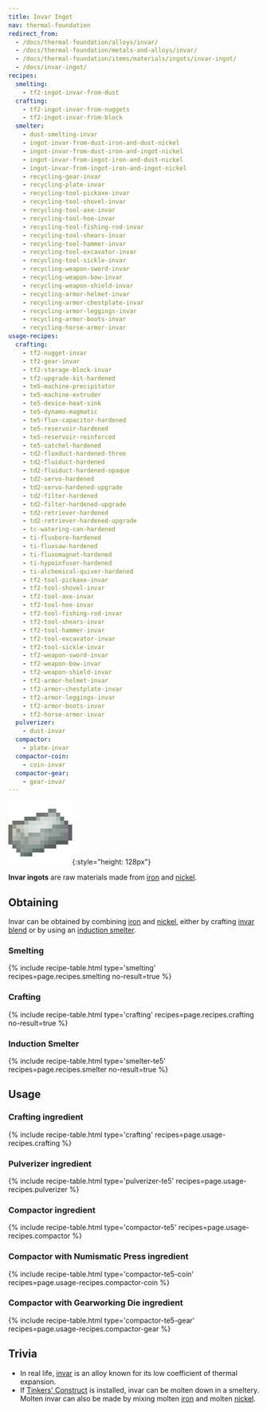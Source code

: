 ```yaml
---
title: Invar Ingot
nav: thermal-foundation
redirect_from:
  - /docs/thermal-foundation/alloys/invar/
  - /docs/thermal-foundation/metals-and-alloys/invar/
  - /docs/thermal-foundation/items/materials/ingots/invar-ingot/
  - /docs/invar-ingot/
recipes:
  smelting:
    - tf2-ingot-invar-from-dust
  crafting:
    - tf2-ingot-invar-from-nuggets
    - tf2-ingot-invar-from-block
  smelter:
    - dust-smelting-invar
    - ingot-invar-from-dust-iron-and-dust-nickel
    - ingot-invar-from-dust-iron-and-ingot-nickel
    - ingot-invar-from-ingot-iron-and-dust-nickel
    - ingot-invar-from-ingot-iron-and-ingot-nickel
    - recycling-gear-invar
    - recycling-plate-invar
    - recycling-tool-pickaxe-invar
    - recycling-tool-shovel-invar
    - recycling-tool-axe-invar
    - recycling-tool-hoe-invar
    - recycling-tool-fishing-rod-invar
    - recycling-tool-shears-invar
    - recycling-tool-hammer-invar
    - recycling-tool-excavator-invar
    - recycling-tool-sickle-invar
    - recycling-weapon-sword-invar
    - recycling-weapon-bow-invar
    - recycling-weapon-shield-invar
    - recycling-armor-helmet-invar
    - recycling-armor-chestplate-invar
    - recycling-armor-leggings-invar
    - recycling-armor-boots-invar
    - recycling-horse-armor-invar
usage-recipes:
  crafting:
    - tf2-nugget-invar
    - tf2-gear-invar
    - tf2-storage-block-invar
    - tf2-upgrade-kit-hardened
    - te5-machine-precipitator
    - te5-machine-extruder
    - te5-device-heat-sink
    - te5-dynamo-magmatic
    - te5-flux-capacitor-hardened
    - te5-reservoir-hardened
    - te5-reservoir-reinforced
    - te5-satchel-hardened
    - td2-fluxduct-hardened-three
    - td2-fluiduct-hardened
    - td2-fluiduct-hardened-opaque
    - td2-servo-hardened
    - td2-servo-hardened-upgrade
    - td2-filter-hardened
    - td2-filter-hardened-upgrade
    - td2-retriever-hardened
    - td2-retriever-hardened-upgrade
    - tc-watering-can-hardened
    - ti-fluxbore-hardened
    - ti-fluxsaw-hardened
    - ti-fluxomagnet-hardened
    - ti-hypoinfuser-hardened
    - ti-alchemical-quiver-hardened
    - tf2-tool-pickaxe-invar
    - tf2-tool-shovel-invar
    - tf2-tool-axe-invar
    - tf2-tool-hoe-invar
    - tf2-tool-fishing-rod-invar
    - tf2-tool-shears-invar
    - tf2-tool-hammer-invar
    - tf2-tool-excavator-invar
    - tf2-tool-sickle-invar
    - tf2-weapon-sword-invar
    - tf2-weapon-bow-invar
    - tf2-weapon-shield-invar
    - tf2-armor-helmet-invar
    - tf2-armor-chestplate-invar
    - tf2-armor-leggings-invar
    - tf2-armor-boots-invar
    - tf2-horse-armor-invar
  pulverizer:
    - dust-invar
  compactor:
    - plate-invar
  compactor-coin:
    - coin-invar
  compactor-gear:
    - gear-invar
---
```


![Invar ingot](/assets/images/thermal-foundation/ingot-invar.png){:style="height: 128px"}


**Invar ingots** are raw materials made from
[iron](https://minecraft.gamepedia.com/Iron_Ingot) and
[nickel](/docs/thermal-foundation/nickel-ingot/).


Obtaining
---------

Invar can be obtained by combining
[iron](https://minecraft.gamepedia.com/Iron_Ingot) and
[nickel](/docs/thermal-foundation/nickel-ingot/), either by crafting [invar
blend](/docs/thermal-foundation/invar-blend/) or by using an [induction
smelter](/docs/thermal-expansion/induction-smelter/).

### Smelting
{% include recipe-table.html type='smelting' recipes=page.recipes.smelting no-result=true %}

### Crafting
{% include recipe-table.html type='crafting' recipes=page.recipes.crafting no-result=true %}

### Induction Smelter
{% include recipe-table.html type='smelter-te5' recipes=page.recipes.smelter no-result=true %}


Usage
-----

### Crafting ingredient
{% include recipe-table.html type='crafting' recipes=page.usage-recipes.crafting %}

### Pulverizer ingredient
{% include recipe-table.html type='pulverizer-te5' recipes=page.usage-recipes.pulverizer %}

### Compactor ingredient
{% include recipe-table.html type='compactor-te5' recipes=page.usage-recipes.compactor %}

### Compactor with Numismatic Press ingredient
{% include recipe-table.html type='compactor-te5-coin' recipes=page.usage-recipes.compactor-coin %}

### Compactor with Gearworking Die ingredient
{% include recipe-table.html type='compactor-te5-gear' recipes=page.usage-recipes.compactor-gear %}


Trivia
------

* In real life, [invar](https://en.wikipedia.org/wiki/Invar) is an alloy known
  for its low coefficient of thermal expansion.
* If [Tinkers'
  Construct](https://minecraft.curseforge.com/projects/tinkers-construct) is
  installed, invar can be molten down in a smeltery. Molten invar can also be
  made by mixing molten [iron](https://minecraft.gamepedia.com/Iron_Ingot) and
  molten [nickel](/docs/thermal-foundation/nickel-ingot/).
